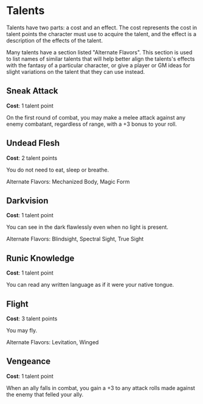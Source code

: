 Talents
=====

Talents have two parts: a cost and an effect. The cost represents the cost in talent points the character must use to acquire the talent, and the effect is a description of the effects of the talent.

Many talents have a section listed "Alternate Flavors". This section is used to list names of similar talents that will help better align the talents's effects with the fantasy of a particular character, or give a player or GM ideas for slight variations on the talent that they can use instead.

Sneak Attack
-----
**Cost**: 1 talent point

On the first round of combat, you may make a melee attack against any enemy combatant, regardless of range, with a +3 bonus to your roll.

Undead Flesh
-----
**Cost**: 2 talent points

You do not need to eat, sleep or breathe.

Alternate Flavors: Mechanized Body, Magic Form

Darkvision
-----
**Cost**: 1 talent point

You can see in the dark flawlessly even when no light is present.

Alternate Flavors: Blindsight, Spectral Sight, True Sight

Runic Knowledge
-----
**Cost**: 1 talent point

You can read any written language as if it were your native tongue.

Flight
-----
**Cost**: 3 talent points

You may fly.

Alternate Flavors: Levitation, Winged

Vengeance
-----
**Cost**: 1 talent point

When an ally falls in combat, you gain a +3 to any attack rolls made against the enemy that felled your ally.